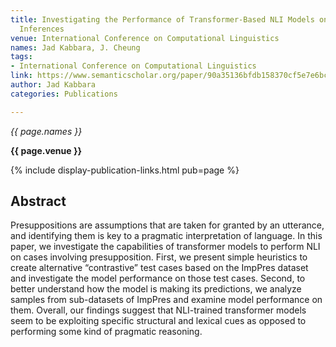 ```yaml
---
title: Investigating the Performance of Transformer-Based NLI Models on Presuppositional
  Inferences
venue: International Conference on Computational Linguistics
names: Jad Kabbara, J. Cheung
tags:
- International Conference on Computational Linguistics
link: https://www.semanticscholar.org/paper/90a35136bfdb158370cf5e7e6bc70fdb77fb5c8b
author: Jad Kabbara
categories: Publications

---
```


*{{ page.names }}*

**{{ page.venue }}**

{% include display-publication-links.html pub=page %}

## Abstract

Presuppositions are assumptions that are taken for granted by an utterance, and identifying them is key to a pragmatic interpretation of language. In this paper, we investigate the capabilities of transformer models to perform NLI on cases involving presupposition. First, we present simple heuristics to create alternative “contrastive” test cases based on the ImpPres dataset and investigate the model performance on those test cases. Second, to better understand how the model is making its predictions, we analyze samples from sub-datasets of ImpPres and examine model performance on them. Overall, our findings suggest that NLI-trained transformer models seem to be exploiting specific structural and lexical cues as opposed to performing some kind of pragmatic reasoning.